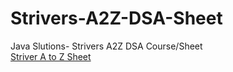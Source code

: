 # Strivers-A2Z-DSA-Sheet
Java Slutions- Strivers A2Z DSA Course/Sheet<br>
<a href="https://takeuforward.org/strivers-a2z-dsa-course/strivers-a2z-dsa-course-sheet-2/">Striver A to Z Sheet</a>
